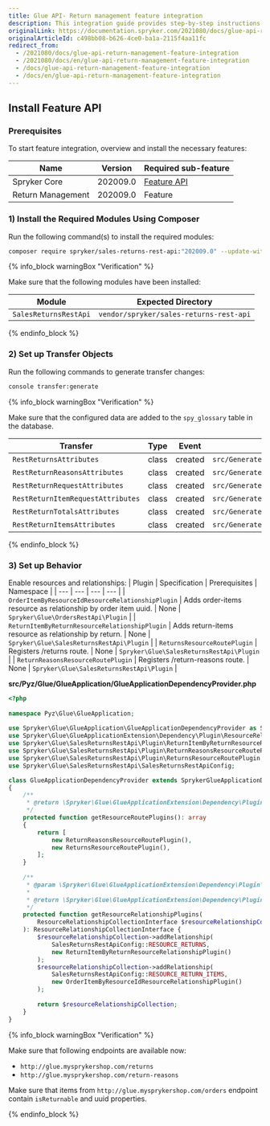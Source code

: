 ```yaml
---
title: Glue API- Return management feature integration
description: This integration guide provides step-by-step instructions on integrating Glue API- Return Management feature into your project.
originalLink: https://documentation.spryker.com/2021080/docs/glue-api-return-management-feature-integration
originalArticleId: c498bb08-b626-4ce0-ba1a-2115f4aa11fc
redirect_from:
  - /2021080/docs/glue-api-return-management-feature-integration
  - /2021080/docs/en/glue-api-return-management-feature-integration
  - /docs/glue-api-return-management-feature-integration
  - /docs/en/glue-api-return-management-feature-integration
---
```


## Install Feature API

### Prerequisites
To start feature integration, overview and install the necessary features:

| Name | Version | Required sub-feature |
| --- | --- | --- |
| Spryker Core | 202009.0 | [Feature API](/docs/scos/dev/migration-and-integration/{{page.version}}/feature-integration-guides/spryker-ore-feature-integration.html) |
| Return Management | 202009.0 | Feature |

### 1) Install the Required Modules Using Composer
Run the following command(s) to install the required modules:
```bash
composer require spryker/sales-returns-rest-api:"202009.0" --update-with-dependencies
```
{% info_block warningBox "Verification" %}

Make sure that the following modules have been installed:

| Module | Expected Directory |
| --- | --- |
| `SalesReturnsRestApi` | `vendor/spryker/sales-returns-rest-api` |

{% endinfo_block %}

### 2) Set up Transfer Objects
Run the following commands to generate transfer changes:
```bash
console transfer:generate
```
{% info_block warningBox "Verification" %}

Make sure that the configured data are added to the `spy_glossary` table  in the database.

| Transfer | Type | Event | Path |
| --- | --- | --- | --- |
| `RestReturnsAttributes` | class | created | `src/Generated/Shared/Transfer/RestReturnsAttributesTransfer` |
| `RestReturnReasonsAttributes` | class | created | `src/Generated/Shared/Transfer/RestReturnReasonsAttributesTransfer` |
| `RestReturnRequestAttributes` | class | created | `src/Generated/Shared/Transfer/RestReturnRequestAttributesTransfer` |
| `RestReturnItemRequestAttributes` | class | created | `src/Generated/Shared/Transfer/RestReturnItemRequestAttributesTransfer` |
| `RestReturnTotalsAttributes` | class | created | `src/Generated/Shared/Transfer/RestReturnTotalsAttributesTransfer` |
| `RestReturnItemsAttributes` | class | created | `src/Generated/Shared/Transfer/RestReturnItemsAttributesTransfer` |

{% endinfo_block %}

### 3) Set up Behavior
Enable resources and relationships:
| Plugin | Specification | Prerequisites | Namespace |
| --- | --- | --- | --- |
| `OrderItemByResourceIdResourceRelationshipPlugin` | Adds order-items resource as relationship by order item uuid. | None | `Spryker\Glue\OrdersRestApi\Plugin` |
| `ReturnItemByReturnResourceRelationshipPlugin` | Adds return-items resource as relationship by return. | None | `Spryker\Glue\SalesReturnsRestApi\Plugin` |
| `ReturnsResourceRoutePlugin` | Registers /returns route. | None | `Spryker\Glue\SalesReturnsRestApi\Plugin` |
| `ReturnReasonsResourceRoutePlugin` | Registers /return-reasons route. | None | `Spryker\Glue\SalesReturnsRestApi\Plugin` |

**src/Pyz/Glue/GlueApplication/GlueApplicationDependencyProvider.php**
```php
<?php
 
namespace Pyz\Glue\GlueApplication;
 
use Spryker\Glue\GlueApplication\GlueApplicationDependencyProvider as SprykerGlueApplicationDependencyProvider;
use Spryker\Glue\GlueApplicationExtension\Dependency\Plugin\ResourceRelationshipCollectionInterface;
use Spryker\Glue\SalesReturnsRestApi\Plugin\ReturnItemByReturnResourceRelationshipPlugin;
use Spryker\Glue\SalesReturnsRestApi\Plugin\ReturnReasonsResourceRoutePlugin;
use Spryker\Glue\SalesReturnsRestApi\Plugin\ReturnsResourceRoutePlugin;
use Spryker\Glue\SalesReturnsRestApi\SalesReturnsRestApiConfig;

class GlueApplicationDependencyProvider extends SprykerGlueApplicationDependencyProvider
{
    /**
     * @return \Spryker\Glue\GlueApplicationExtension\Dependency\Plugin\ResourceRoutePluginInterface[]
     */
    protected function getResourceRoutePlugins(): array
    {
        return [
            new ReturnReasonsResourceRoutePlugin(),
            new ReturnsResourceRoutePlugin(),
        ];
    }
 
    /**
     * @param \Spryker\Glue\GlueApplicationExtension\Dependency\Plugin\ResourceRelationshipCollectionInterface $resourceRelationshipCollection
     *
     * @return \Spryker\Glue\GlueApplicationExtension\Dependency\Plugin\ResourceRelationshipCollectionInterface
     */
    protected function getResourceRelationshipPlugins(
        ResourceRelationshipCollectionInterface $resourceRelationshipCollection
    ): ResourceRelationshipCollectionInterface {
        $resourceRelationshipCollection->addRelationship(
            SalesReturnsRestApiConfig::RESOURCE_RETURNS,
            new ReturnItemByReturnResourceRelationshipPlugin()
        );
        $resourceRelationshipCollection->addRelationship(
            SalesReturnsRestApiConfig::RESOURCE_RETURN_ITEMS,
            new OrderItemByResourceIdResourceRelationshipPlugin()
        );
 
        return $resourceRelationshipCollection;
    }
}
```

{% info_block warningBox "Verification" %}

Make sure that following endpoints are available now:
- `http://glue.mysprykershop.com/returns`
- `http://glue.mysprykershop.com/return-reasons`

Make sure that items from `http://glue.mysprykershop.com/orders` endpoint contain `isReturnable` and uuid properties.

{% endinfo_block %}
